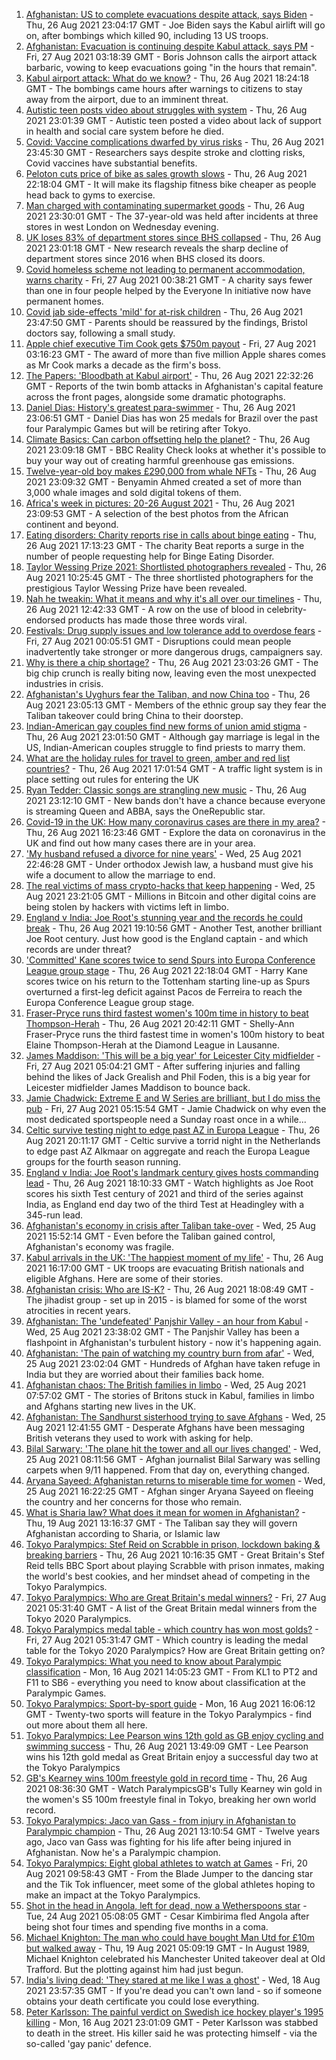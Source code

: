 1. [Afghanistan: US to complete evacuations despite attack, says Biden](https://www.bbc.co.uk/news/world-asia-58351056?at_medium=RSS&at_campaign=KARANGA) - Thu, 26 Aug 2021 23:04:17 GMT - Joe Biden says the Kabul airlift will go on, after bombings which killed 90, including 13 US troops.
2. [Afghanistan: Evacuation is continuing despite Kabul attack, says PM](https://www.bbc.co.uk/news/uk-58339762?at_medium=RSS&at_campaign=KARANGA) - Fri, 27 Aug 2021 03:18:39 GMT - Boris Johnson calls the airport attack barbaric, vowing to keep evacuations going "in the hours that remain".
3. [Kabul airport attack: What do we know?](https://www.bbc.co.uk/news/world-asia-58349010?at_medium=RSS&at_campaign=KARANGA) - Thu, 26 Aug 2021 18:24:18 GMT - The bombings came hours after warnings to citizens to stay away from the airport, due to an imminent threat.
4. [Autistic teen posts video about struggles with system](https://www.bbc.co.uk/news/uk-58334061?at_medium=RSS&at_campaign=KARANGA) - Thu, 26 Aug 2021 23:01:39 GMT - Autistic teen posted a video about lack of support in health and social care system before he died.
5. [Covid: Vaccine complications dwarfed by virus risks](https://www.bbc.co.uk/news/health-58347434?at_medium=RSS&at_campaign=KARANGA) - Thu, 26 Aug 2021 23:45:30 GMT - Researchers says despite stroke and clotting risks, Covid vaccines have substantial benefits.
6. [Peloton cuts price of bike as sales growth slows](https://www.bbc.co.uk/news/business-58351462?at_medium=RSS&at_campaign=KARANGA) - Thu, 26 Aug 2021 22:18:04 GMT - It will make its flagship fitness bike cheaper as people head back to gyms to exercise.
7. [Man charged with contaminating supermarket goods](https://www.bbc.co.uk/news/uk-england-london-58351768?at_medium=RSS&at_campaign=KARANGA) - Thu, 26 Aug 2021 23:30:01 GMT - The 37-year-old was held after incidents at three stores in west London on Wednesday evening.
8. [UK loses 83% of department stores since BHS collapsed](https://www.bbc.co.uk/news/business-58331168?at_medium=RSS&at_campaign=KARANGA) - Thu, 26 Aug 2021 23:01:18 GMT - New research reveals the sharp decline of department stores since 2016 when BHS closed its doors.
9. [Covid homeless scheme not leading to permanent accommodation, warns charity](https://www.bbc.co.uk/news/uk-politics-58334379?at_medium=RSS&at_campaign=KARANGA) - Fri, 27 Aug 2021 00:38:21 GMT - A charity says fewer than one in four people helped by the Everyone In initiative now have permanent homes.
10. [Covid jab side-effects 'mild' for at-risk children](https://www.bbc.co.uk/news/health-58340779?at_medium=RSS&at_campaign=KARANGA) - Thu, 26 Aug 2021 23:47:50 GMT - Parents should be reassured by the findings, Bristol doctors say, following a small study.
11. [Apple chief executive Tim Cook gets $750m payout](https://www.bbc.co.uk/news/business-58352098?at_medium=RSS&at_campaign=KARANGA) - Fri, 27 Aug 2021 03:16:23 GMT - The award of more than five million Apple shares comes as Mr Cook marks a decade as the firm's boss.
12. [The Papers: 'Bloodbath at Kabul airport'](https://www.bbc.co.uk/news/blogs-the-papers-58351216?at_medium=RSS&at_campaign=KARANGA) - Thu, 26 Aug 2021 22:32:26 GMT - Reports of the twin bomb attacks in Afghanistan's capital feature across the front pages, alongside some dramatic photographs.
13. [Daniel Dias: History's greatest para-swimmer](https://www.bbc.co.uk/news/disability-58347474?at_medium=RSS&at_campaign=KARANGA) - Thu, 26 Aug 2021 23:06:51 GMT - Daniel Dias has won 25 medals for Brazil over the past four Paralympic Games but will be retiring after Tokyo.
14. [Climate Basics: Can carbon offsetting help the planet?](https://www.bbc.co.uk/news/58337283?at_medium=RSS&at_campaign=KARANGA) - Thu, 26 Aug 2021 23:09:18 GMT - BBC Reality Check looks at whether it's possible to buy your way out of creating harmful greenhouse gas emissions.
15. [Twelve-year-old boy makes £290,000 from whale NFTs](https://www.bbc.co.uk/news/technology-58343062?at_medium=RSS&at_campaign=KARANGA) - Thu, 26 Aug 2021 23:09:32 GMT - Benyamin Ahmed created a set of more than 3,000 whale images and sold digital tokens of them.
16. [Africa's week in pictures: 20-26 August 2021](https://www.bbc.co.uk/news/world-africa-58342301?at_medium=RSS&at_campaign=KARANGA) - Thu, 26 Aug 2021 23:09:53 GMT - A selection of the best photos from the African continent and beyond.
17. [Eating disorders: Charity reports rise in calls about binge eating](https://www.bbc.co.uk/news/health-58340044?at_medium=RSS&at_campaign=KARANGA) - Thu, 26 Aug 2021 17:13:23 GMT - The charity Beat reports a surge in the number of people requesting help for Binge Eating Disorder.
18. [Taylor Wessing Prize 2021: Shortlisted photographers revealed](https://www.bbc.co.uk/news/entertainment-arts-58341080?at_medium=RSS&at_campaign=KARANGA) - Thu, 26 Aug 2021 10:25:45 GMT - The three shortlisted photographers for the prestigious Taylor Wessing Prize have been revealed.
19. [Nah he tweakin: What it means and why it's all over our timelines](https://www.bbc.co.uk/news/newsbeat-58344467?at_medium=RSS&at_campaign=KARANGA) - Thu, 26 Aug 2021 12:42:33 GMT - A row on the use of blood in celebrity-endorsed products has made those three words viral.
20. [Festivals: Drug supply issues and low tolerance add to overdose fears](https://www.bbc.co.uk/news/newsbeat-58335996?at_medium=RSS&at_campaign=KARANGA) - Fri, 27 Aug 2021 00:05:51 GMT - Disruptions could mean people inadvertently take stronger or more dangerous drugs, campaigners say.
21. [Why is there a chip shortage?](https://www.bbc.co.uk/news/business-58230388?at_medium=RSS&at_campaign=KARANGA) - Thu, 26 Aug 2021 23:03:26 GMT - The big chip crunch is really biting now, leaving even the most unexpected industries in crisis.
22. [Afghanistan's Uyghurs fear the Taliban, and now China too](https://www.bbc.co.uk/news/world-asia-58342790?at_medium=RSS&at_campaign=KARANGA) - Thu, 26 Aug 2021 23:05:13 GMT - Members of the ethnic group say they fear the Taliban takeover could bring China to their doorstep.
23. [Indian-American gay couples find new forms of union amid stigma](https://www.bbc.co.uk/news/world-asia-india-58184024?at_medium=RSS&at_campaign=KARANGA) - Thu, 26 Aug 2021 23:01:50 GMT - Although gay marriage is legal in the US, Indian-American couples struggle to find priests to marry them.
24. [What are the holiday rules for travel to green, amber and red list countries?](https://www.bbc.co.uk/news/explainers-52544307?at_medium=RSS&at_campaign=KARANGA) - Thu, 26 Aug 2021 17:01:54 GMT - A traffic light system is in place setting out rules for entering the UK
25. [Ryan Tedder: Classic songs are strangling new music](https://www.bbc.co.uk/news/entertainment-arts-58329477?at_medium=RSS&at_campaign=KARANGA) - Thu, 26 Aug 2021 23:12:10 GMT - New bands don't have a chance because everyone is streaming Queen and ABBA, says the OneRepublic star.
26. [Covid-19 in the UK: How many coronavirus cases are there in my area?](https://www.bbc.co.uk/news/uk-51768274?at_medium=RSS&at_campaign=KARANGA) - Thu, 26 Aug 2021 16:23:46 GMT - Explore the data on coronavirus in the UK and find out how many cases there are in your area.
27. ['My husband refused a divorce for nine years'](https://www.bbc.co.uk/news/uk-58334745?at_medium=RSS&at_campaign=KARANGA) - Wed, 25 Aug 2021 22:46:28 GMT - Under orthodox Jewish law, a husband must give his wife a document to allow the marriage to end.
28. [The real victims of mass crypto-hacks that keep happening](https://www.bbc.co.uk/news/technology-58331959?at_medium=RSS&at_campaign=KARANGA) - Wed, 25 Aug 2021 23:21:05 GMT - Millions in Bitcoin and other digital coins are being stolen by hackers with victims left in limbo.
29. [England v India: Joe Root's stunning year and the records he could break](https://www.bbc.co.uk/sport/cricket/58347296?at_medium=RSS&at_campaign=KARANGA) - Thu, 26 Aug 2021 19:10:56 GMT - Another Test, another brilliant Joe Root century. Just how good is the England captain - and which records are under threat?
30. ['Committed' Kane scores twice to send Spurs into Europa Conference League group stage](https://www.bbc.co.uk/sport/football/58333505?at_medium=RSS&at_campaign=KARANGA) - Thu, 26 Aug 2021 22:18:04 GMT - Harry Kane scores twice on his return to the Tottenham starting line-up as Spurs overturned a first-leg deficit against Pacos de Ferreira to reach the Europa Conference League group stage.
31. [Fraser-Pryce runs third fastest women's 100m time in history to beat Thompson-Herah](https://www.bbc.co.uk/sport/athletics/58349053?at_medium=RSS&at_campaign=KARANGA) - Thu, 26 Aug 2021 20:42:11 GMT - Shelly-Ann Fraser-Pryce runs the third fastest time in women's 100m history to beat Elaine Thompson-Herah at the Diamond League in Lausanne.
32. [James Maddison: 'This will be a big year' for Leicester City midfielder](https://www.bbc.co.uk/news/uk-england-leicestershire-58310706?at_medium=RSS&at_campaign=KARANGA) - Fri, 27 Aug 2021 05:04:21 GMT - After suffering injuries and falling behind the likes of Jack Grealish and Phil Foden, this is a big year for Leicester midfielder James Maddison to bounce back.
33. [Jamie Chadwick: Extreme E and W Series are brilliant, but I do miss the pub](https://www.bbc.co.uk/sport/motorsport/58317952?at_medium=RSS&at_campaign=KARANGA) - Fri, 27 Aug 2021 05:15:54 GMT - Jamie Chadwick on why even the most dedicated sportspeople need a Sunday roast once in a while...
34. [Celtic survive testing night to edge past AZ in Europa League](https://www.bbc.co.uk/sport/football/58306063?at_medium=RSS&at_campaign=KARANGA) - Thu, 26 Aug 2021 20:11:17 GMT - Celtic survive a torrid night in the Netherlands to edge past AZ Alkmaar on aggregate and reach the Europa League groups for the fourth season running.
35. [England v India: Joe Root's landmark century gives hosts commanding lead](https://www.bbc.co.uk/sport/av/cricket/58348470?at_medium=RSS&at_campaign=KARANGA) - Thu, 26 Aug 2021 18:10:33 GMT - Watch highlights as Joe Root scores his sixth Test century of 2021 and third of the series against India, as England end day two of the third Test at Headingley with a 345-run lead.
36. [Afghanistan's economy in crisis after Taliban take-over](https://www.bbc.co.uk/news/world-asia-58328246?at_medium=RSS&at_campaign=KARANGA) - Wed, 25 Aug 2021 15:52:14 GMT - Even before the Taliban gained control, Afghanistan's economy was fragile.
37. [Kabul arrivals in the UK: 'The happiest moment of my life'](https://www.bbc.co.uk/news/uk-58305464?at_medium=RSS&at_campaign=KARANGA) - Thu, 26 Aug 2021 16:17:00 GMT - UK troops are evacuating British nationals and eligible Afghans. Here are some of their stories.
38. [Afghanistan crisis: Who are IS-K?](https://www.bbc.co.uk/news/world-asia-58333533?at_medium=RSS&at_campaign=KARANGA) - Thu, 26 Aug 2021 18:08:49 GMT - The jihadist group - set up in 2015 - is blamed for some of the worst atrocities in recent years.
39. [Afghanistan: The 'undefeated' Panjshir Valley - an hour from Kabul](https://www.bbc.co.uk/news/world-asia-58329527?at_medium=RSS&at_campaign=KARANGA) - Wed, 25 Aug 2021 23:38:02 GMT - The Panjshir Valley has been a flashpoint in Afghanistan's turbulent history - now it's happening again.
40. [Afghanistan: 'The pain of watching my country burn from afar'](https://www.bbc.co.uk/news/world-asia-india-58326408?at_medium=RSS&at_campaign=KARANGA) - Wed, 25 Aug 2021 23:02:04 GMT - Hundreds of Afghan have taken refuge in India but they are worried about their families back home.
41. [Afghanistan chaos: The British families in limbo](https://www.bbc.co.uk/news/uk-58327953?at_medium=RSS&at_campaign=KARANGA) - Wed, 25 Aug 2021 07:57:02 GMT - The stories of Britons stuck in Kabul, families in limbo and Afghans starting new lives in the UK.
42. [Afghanistan: The Sandhurst sisterhood trying to save Afghans](https://www.bbc.co.uk/news/uk-58317798?at_medium=RSS&at_campaign=KARANGA) - Wed, 25 Aug 2021 12:41:55 GMT - Desperate Afghans have been messaging British veterans they used to work with asking for help.
43. [Bilal Sarwary: 'The plane hit the tower and all our lives changed'](https://www.bbc.co.uk/news/world-south-asia-58071592?at_medium=RSS&at_campaign=KARANGA) - Wed, 25 Aug 2021 08:11:56 GMT - Afghan journalist Bilal Sarwary was selling carpets when 9/11 happened. From that day on, everything changed.
44. [Aryana Sayeed: Afghanistan returns to miserable time for women](https://www.bbc.co.uk/news/world-asia-58335510?at_medium=RSS&at_campaign=KARANGA) - Wed, 25 Aug 2021 16:22:25 GMT - Afghan singer Aryana Sayeed on fleeing the country and her concerns for those who remain.
45. [What is Sharia law? What does it mean for women in Afghanistan?](https://www.bbc.co.uk/news/world-27307249?at_medium=RSS&at_campaign=KARANGA) - Thu, 19 Aug 2021 13:16:37 GMT - The Taliban say they will govern Afghanistan according to Sharia, or Islamic law
46. [Tokyo Paralympics: Stef Reid on Scrabble in prison, lockdown baking & breaking barriers](https://www.bbc.co.uk/sport/disability-sport/58271507?at_medium=RSS&at_campaign=KARANGA) - Thu, 26 Aug 2021 10:16:35 GMT - Great Britain's Stef Reid tells BBC Sport about playing Scrabble with prison inmates, making the world's best cookies, and her mindset ahead of competing in the Tokyo Paralympics.
47. [Tokyo Paralympics: Who are Great Britain's medal winners?](https://www.bbc.co.uk/sport/disability-sport/58267875?at_medium=RSS&at_campaign=KARANGA) - Fri, 27 Aug 2021 05:31:40 GMT - A list of the Great Britain medal winners from the Tokyo 2020 Paralympics.
48. [Tokyo Paralympics medal table - which country has won most golds?](https://www.bbc.co.uk/sport/disability-sport/58267874?at_medium=RSS&at_campaign=KARANGA) - Fri, 27 Aug 2021 05:31:47 GMT - Which country is leading the medal table for the Tokyo 2020 Paralympics? How are Great Britain getting on?
49. [Tokyo Paralympics: What you need to know about Paralympic classification](https://www.bbc.co.uk/sport/disability-sport/57396986?at_medium=RSS&at_campaign=KARANGA) - Mon, 16 Aug 2021 14:05:23 GMT - From KL1 to PT2 and F11 to SB6 - everything you need to know about classification at the Paralympic Games.
50. [Tokyo Paralympics: Sport-by-sport guide](https://www.bbc.co.uk/sport/disability-sport/58228171?at_medium=RSS&at_campaign=KARANGA) - Mon, 16 Aug 2021 16:06:12 GMT - Twenty-two sports will feature in the Tokyo Paralympics - find out more about them all here.
51. [Tokyo Paralympics: Lee Pearson wins 12th gold as GB enjoy cycling and swimming success](https://www.bbc.co.uk/sport/disability-sport/58338980?at_medium=RSS&at_campaign=KARANGA) - Thu, 26 Aug 2021 13:49:09 GMT - Lee Pearson wins his 12th gold medal as Great Britain enjoy a successful day two at the Tokyo Paralympics
52. [GB's Kearney wins 100m freestyle gold in record time](https://www.bbc.co.uk/sport/av/disability-sport/58340452?at_medium=RSS&at_campaign=KARANGA) - Thu, 26 Aug 2021 08:36:30 GMT - Watch ParalympicsGB's Tully Kearney win gold in the women's S5 100m freestyle final in Tokyo, breaking her own world record.
53. [Tokyo Paralympics: Jaco van Gass - from injury in Afghanistan to Paralympic champion](https://www.bbc.co.uk/sport/disability-sport/58344147?at_medium=RSS&at_campaign=KARANGA) - Thu, 26 Aug 2021 13:10:54 GMT - Twelve years ago, Jaco van Gass was fighting for his life after being injured in Afghanistan. Now he's a Paralympic champion.
54. [Tokyo Paralympics: Eight global athletes to watch at Games](https://www.bbc.co.uk/sport/disability-sport/58203418?at_medium=RSS&at_campaign=KARANGA) - Fri, 20 Aug 2021 09:58:43 GMT - From the Blade Jumper to the dancing star and the Tik Tok influencer, meet some of the global athletes hoping to make an impact at the Tokyo Paralympics.
55. [Shot in the head in Angola, left for dead, now a Wetherspoons star](https://www.bbc.co.uk/news/uk-58266180?at_medium=RSS&at_campaign=KARANGA) - Tue, 24 Aug 2021 05:08:05 GMT - Cesar Kimbirima fled Angola after being shot four times and spending five months in a coma.
56. [Michael Knighton: The man who could have bought Man Utd for £10m but walked away](https://www.bbc.co.uk/sport/football/58233755?at_medium=RSS&at_campaign=KARANGA) - Thu, 19 Aug 2021 05:09:19 GMT - In August 1989, Michael Knighton celebrated his Manchester United takeover deal at Old Trafford. But the plotting against him had just begun.
57. [India's living dead: 'They stared at me like I was a ghost'](https://www.bbc.co.uk/news/stories-58259497?at_medium=RSS&at_campaign=KARANGA) - Wed, 18 Aug 2021 23:57:35 GMT - If you're dead you can't own land - so if someone obtains your death certificate you could lose everything.
58. [Peter Karlsson: The painful verdict on Swedish ice hockey player's 1995 killing](https://www.bbc.co.uk/sport/ice-hockey/58101549?at_medium=RSS&at_campaign=KARANGA) - Mon, 16 Aug 2021 23:01:09 GMT - Peter Karlsson was stabbed to death in the street. His killer said he was protecting himself - via the so-called 'gay panic' defence.
